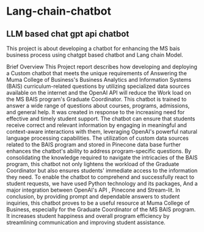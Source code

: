 # Lang-chain-chatbot
LLM based chat gpt api chatbot 
------

This project is about developing a chatbot for  enhancing the MS bais business process using chatgpt based chatbot and Lang chain Model. 

Brief Overview
This Project report describes how developing and deploying a Custom
chatbot that meets the unique requirements of Answering the Muma
College of Business's Business Analytics and Information Systems
(BAIS) curriculum-related questions by utilizing specialized data sources
available on the internet and the OpenAI API will reduce the Work load
on the MS BAIS program's Graduate Coordinator.
This chatbot is trained to answer a wide range of questions about courses,
programs, admissions, and general help. It was created in response to the
increasing need for effective and timely student support. The chatbot can
ensure that students receive correct and relevant information by engaging
in meaningful and context-aware interactions with them, leveraging
OpenAI's powerful natural language processing capabilities.
The utilization of custom data sources related to the BAIS program and
stored in Pinecone data base further enhances the chatbot's ability to
address program-specific questions. By consolidating the knowledge
required to navigate the intricacies of the BAIS program, this chatbot not
only lightens the workload of the Graduate Coordinator but also ensures
students' immediate access to the information they need.
To enable the chatbot to comprehend and successfully react to student
requests, we have used Python technology and its packages, And a major
integration between OpenAI's API , Pinecone and Stream-lit.
In conclusion, by providing prompt and dependable answers to student
inquiries, this chatbot proves to be a useful resource at Muma College of
Business, especially for the Graduate Coordinator of the MS BAIS
program. It increases student happiness and overall program efficiency by
streamlining communication and improving student assistance.
